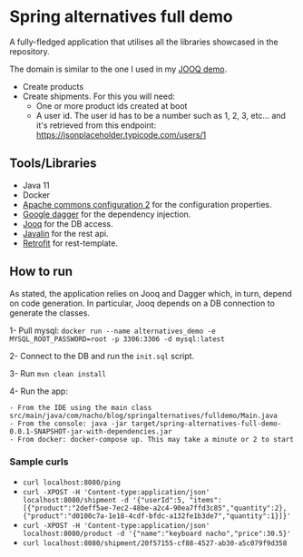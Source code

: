 # Spring alternatives full demo

A fully-fledged application that utilises all the libraries showcased in the repository.

The domain is similar to the one I used in my [JOOQ demo](https://github.com/nacho270/db-libraries-demos).

- Create products
- Create shipments. For this you will need:
  - One or more product ids created at boot
  - A user id. The user id has to be a number such as 1, 2, 3, etc... and it's retrieved from this endpoint: https://jsonplaceholder.typicode.com/users/1

## Tools/Libraries

- Java 11
- Docker
- [Apache commons configuration 2](https://github.com/nacho270/spring-alternatives/tree/master/properties/apache-commons-properties-demo) for the configuration properties.
- [Google dagger](https://github.com/nacho270/spring-alternatives/tree/master/dependency-injection/dagger-dependency-injection-demo) for the dependency injection.
- [Jooq](https://github.com/nacho270/spring-alternatives/tree/master/database/jooq-demo) for the DB access.
- [Javalin](https://github.com/nacho270/spring-alternatives/tree/master/rest-apis/javalin-restapi-demo) for the rest api.
- [Retrofit](https://github.com/nacho270/spring-alternatives/tree/master/rest-templates/retrofit-demo) for rest-template.

## How to run

As stated, the application relies on Jooq and Dagger which, in turn, depend on code generation. In particular, Jooq depends on a DB connection to generate the classes.

1- Pull mysql: `docker run --name alternatives_demo -e MYSQL_ROOT_PASSWORD=root -p 3306:3306 -d mysql:latest` 

2- Connect to the DB and run the `init.sql` script.

3- Run `mvn clean install`

4- Run the app:

    - From the IDE using the main class src/main/java/com/nacho/blog/springalternatives/fulldemo/Main.java
    - From the console: java -jar target/spring-alternatives-full-demo-0.0.1-SNAPSHOT-jar-with-dependencies.jar
    - From docker: docker-compose up. This may take a minute or 2 to start

### Sample curls

- `curl localhost:8080/ping`
- `curl -XPOST -H 'Content-type:application/json' localhost:8080/shipment -d '{"userId":5, "items":[{"product":"2deff5ae-7ec2-48be-a2c4-90ea7ffd3c85","quantity":2}, {"product":"d0100c7a-1e18-4cdf-bfdc-a132fe1b3de7","quantity":1}]}'`
- `curl -XPOST -H 'Content-type:application/json' localhost:8080/product -d '{"name":"keyboard nacho","price":30.5}'`
- `curl localhost:8080/shipment/20f57155-cf88-4527-ab30-a5c079f9d358`
